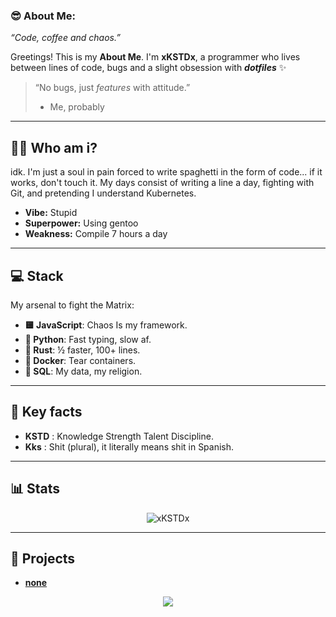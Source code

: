 ### 😎 About Me:

*“Code, coffee and chaos.”*

Greetings! This is my **About Me**. I'm **xKSTDx**, a programmer who lives between lines of code, bugs and a slight obsession with ***dotfiles*** ✨


> “No bugs, just *features* with attitude.”  
> - Me, probably

---

## 🧑‍💻 Who am i?
idk. I'm just a soul in pain forced to write spaghetti in the form of code... if it works, don't touch it. My days consist of writing a line a day, fighting with Git, and pretending I understand Kubernetes.

- **Vibe:** Stupid
- **Superpower:** Using gentoo
- **Weakness:** Compile 7 hours a day

---

## 💻 Stack
My arsenal to fight the Matrix:

- **🟨 JavaScript**: Chaos Is my framework.
- **🐍 Python**: Fast typing, slow af.
- **🦀 Rust**: ½ faster, 100+ lines.
- **🐳 Docker**: Tear containers.
- **💾 SQL**: My data, my religion.

---

## 🧠 Key facts
- **KSTD** : Knowledge Strength Talent Discipline.
- **Kks** : Shit (plural), it literally means shit in Spanish.

---

## 📊 Stats
<p align="center"	>
<img align="center" src="https://github-readme-stats.vercel.app/api?username=xKSTDx&show_icons=true&locale=en&theme=holi" alt="xKSTDx" />
</p>

---

## 🚀 Projects
- **[none](https://github.com/xkstdx/xkstdx)**

<p align="center">
<a href="https://skillicons.dev">
<img src="https://skillicons.dev/icons?i=javascript,ts,py,rust,c,java,php" />
</a>
</p>

